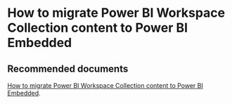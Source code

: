   <properties
	pageTitle="advisory - how to migrate power bi workspace collection content to power bi embedded"
	description="advisory - how to migrate power bi workspace collection content to power bi embedded"
	service="microsoft.PowerBIDedicated"
	resource="capacities"
	authors="pjfreitas"
	ms.author="pfreitas"	
	displayOrder="720"
	selfHelpType="generic"
	supportTopicIds="32628059"
	productPesIds="16334"
	cloudEnvironments="public, MoonCake, fairfax" 
	articleId="aa0a10b6-2411-05eb-4cf7-43562ea22b1f"
/>

# How to migrate Power BI Workspace Collection content to Power BI Embedded

## **Recommended documents**

[How to migrate Power BI Workspace Collection content to Power BI Embedded](https://docs.microsoft.com/power-bi/developer/migrate-from-powerbi-embedded).<br>